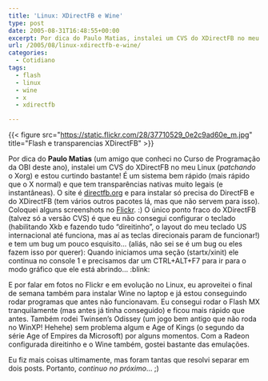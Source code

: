 ```yaml
---
title: 'Linux: XDirectFB e Wine'
type: post
date: 2005-08-31T16:48:55+00:00
excerpt: Por dica do Paulo Matias, instalei um CVS do XDirectFB no meu Linux e estou curtindo bastante!
url: /2005/08/linux-xdirectfb-e-wine/
categories:
  - Cotidiano
tags:
  - flash
  - linux
  - wine
  - x
  - xdirectfb

---
```

{{< figure src="https://static.flickr.com/28/37710529_0e2c9ad60e_m.jpg" title="Flash e transparencias XDirectFB" >}}

Por dica do **Paulo Matias** (um amigo que conheci no Curso de Programação da OBI deste ano), instalei um CVS do XDirectFB no meu Linux (_patchando_ o Xorg) e estou curtindo bastante! É um sistema bem rápido (mais rápido que o X normal) e que tem transparências nativas muito legais (e instantâneas). O site é [directfb.org][1] e para instalar só precisa do DirectFB e do XDirectFB (tem vários outros pacotes lá, mas que não servem para isso). Coloquei alguns screenshots no [Flickr][2]. :) O único ponto fraco do XDirectFB (talvez só a versão CVS) é que eu não consegui configurar o teclado (habilitando Xkb e fazendo tudo “direitinho”, o layout do meu teclado US internacional até funciona, mas aí as teclas direcionais param de funcionar!) e tem um bug um pouco esquisito… (aliás, não sei se é um bug ou eles fazem isso por querer): Quando iniciamos uma seção (startx/xinit) ele continua no console 1 e precisamos dar um CTRL+ALT+F7 para ir para o modo gráfico que ele está abrindo… :blink:

E por falar em fotos no Flickr e em evolução no Linux, eu aproveitei o final de semana também para instalar Wine no laptop e já estou conseguindo rodar programas que antes não funcionavam. Eu consegui rodar o Flash MX tranquilamente (mas antes já tinha conseguido) e ficou mais rápido que antes. Também rodei Twinsen’s Odissey (um jogo bem antigo que não roda no WinXP! Hehehe) sem problema algum e Age of Kings (o segundo da série Age of Empires da Microsoft) por alguns momentos. Com a Radeon configurada direitinho e o Wine também, gostei bastante das emulações.

Eu fiz mais coisas ultimamente, mas foram tantas que resolvi separar em dois posts. Portanto, _continuo no próximo_… ;)

 [1]: http://www.directfb.org
 [2]: http://www.flickr.com/photos/tiago
